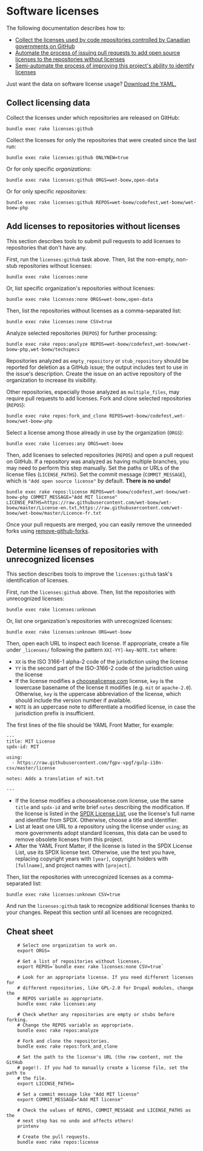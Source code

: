 # Software licenses

The following documentation describes how to:

* [Collect the licenses used by code repositories controlled by Canadian governments on GitHub](#collect-data)
* [Automate the process of issuing pull requests to add open source licenses to the repositories without licenses](#add-licenses-to-repositories-without-licenses)
* [Semi-automate the process of improving this project's ability to identify licenses](#determine-licenses-of-repositories-with-unrecognized-licenses)

Just want the data on software license usage? [Download the YAML.](https://raw.githubusercontent.com/jpmckinney/open_source_canada/master/data/licenses.yml)

## Collect licensing data

Collect the licenses under which repositories are released on GitHub:

    bundle exec rake licenses:github

Collect the licenses for only the repositories that were created since the last run:

    bundle exec rake licenses:github ONLYNEW=true

Or for only specific *organizations*:

    bundle exec rake licenses:github ORGS=wet-boew,open-data

Or for only specific *repositories*:

    bundle exec rake licenses:github REPOS=wet-boew/codefest,wet-boew/wet-boew-php

## Add licenses to repositories without licenses

This section describes tools to submit pull requests to add licenses to repositories that don't have any.

First, run the `licenses:github` task above. Then, list the non-empty, non-stub repositories without licenses:

    bundle exec rake licenses:none

Or, list specific organization's repositories without licenses:

    bundle exec rake licenses:none ORGS=wet-boew,open-data

Then, list the repositories without licenses as a comma-separated list:

    bundle exec rake licenses:none CSV=true

Analyze selected repositories (`REPOS`) for further processing:

    bundle exec rake repos:analyze REPOS=wet-boew/codefest,wet-boew/wet-boew-php,wet-boew/techspecs

Repositories analyzed as `empty_repository` or `stub_repository` should be reported for deletion as a GitHub issue; the output includes text to use in the issue's description. Create the issue on an active repository of the organization to increase its visibility.

Other repositories, especially those analyzed as `multiple_files`, may require pull requests to add licenses. Fork and clone selected repositories (`REPOS`):

    bundle exec rake repos:fork_and_clone REPOS=wet-boew/codefest,wet-boew/wet-boew-php

Select a license among those already in use by the organization (`ORGS`):

    bundle exec rake licenses:any ORGS=wet-boew

Then, add licenses to selected repositories (`REPOS`) and open a pull request on GitHub. If a repository was analyzed as having multiple branches, you may need to perform this step manually. Set the paths or URLs of the license files (`LICENSE_PATHS`). Set the commit message (`COMMIT_MESSAGE`), which is `"Add open source license"` by default. **There is no undo!**

    bundle exec rake repos:license REPOS=wet-boew/codefest,wet-boew/wet-boew-php COMMIT_MESSAGE="Add MIT license" LICENSE_PATHS=https://raw.githubusercontent.com/wet-boew/wet-boew/master/License-en.txt,https://raw.githubusercontent.com/wet-boew/wet-boew/master/Licence-fr.txt

Once your pull requests are merged, you can easily remove the unneeded forks using [remove-github-forks](https://github.com/denis-sokolov/remove-github-forks/).

## Determine licenses of repositories with unrecognized licenses

This section describes tools to improve the `licenses:github` task's identification of licenses.

First, run the `licenses:github` above. Then, list the repositories with unrecognized licenses:

    bundle exec rake licenses:unknown

Or, list one organization's repositories with unrecognized licenses:

    bundle exec rake licenses:unknown ORG=wet-boew

Then, open each URL to inspect each license. If appropriate, create a file under `_licenses/` following the pattern `XX[-YY]-key-NOTE.txt` where:

* `XX` is the ISO 3166-1 alpha-2 code of the jurisdiction using the license
* `YY` is the second part of the ISO-3166-2 code of the jurisdiction using the license
* If the license modifies a [choosealicense.com](https://github.com/benbalter/licensee/tree/master/vendor/choosealicense.com/_licenses) license, `key` is the lowercase basename of the license it modifies (e.g. `mit` or `apache-2.0`). Otherwise, `key` is the uppercase abbreviation of the license, which should include the version number if available.
* `NOTE` is an uppercase note to differentiate a modified license, in case the jurisdiction prefix is insufficient.

The first lines of the file should be YAML Front Matter, for example:

```
---
title: MIT License
spdx-id: MIT

using:
  - https://raw.githubusercontent.com/fgpv-vpgf/gulp-i18n-csv/master/license

notes: Adds a translation of mit.txt

---
```

* If the license modifies a choosealicense.com license, use the same `title` and `spdx-id` and write brief `notes` describing the modification. If the license is listed in the [SPDX License List](https://spdx.org/licenses/), use the license's full name and identifier from SPDX. Otherwise, choose a title and identifier.
* List at least one URL to a repository using the license under `using`; as more governments adopt standard licenses, this data can be used to remove obsolete licenses from this project.
* After the YAML Front Matter, if the license is listed in the SPDX License List, use its SPDX license text. Otherwise, use the text you have, replacing copyright years with `[year]`, copyright holders with `[fullname]`, and project names with `[project]`.

Then, list the repositories with unrecognized licenses as a comma-separated list:

    bundle exec rake licenses:unknown CSV=true

And run the `licenses:github` task to recognize additional licenses thanks to your changes. Repeat this section until all licenses are recognized.

## Cheat sheet

        # Select one organization to work on.
        export ORGS=

        # Get a list of repositories without licenses.
        export REPOS=`bundle exec rake licenses:none CSV=true`

        # Look for an appropriate license. If you need different licenses for
        # different repositories, like GPL-2.0 for Drupal modules, change the
        # REPOS variable as appropriate.
        bundle exec rake licenses:any

        # Check whether any repositories are empty or stubs before forking.
        # Change the REPOS variable as appropriate.
        bundle exec rake repos:analyze

        # Fork and clone the repositories.
        bundle exec rake repos:fork_and_clone

        # Set the path to the license's URL (the raw content, not the GitHub
        # page!). If you had to manually create a license file, set the path to
        # the file.
        export LICENSE_PATHS=

        # Set a commit message like "Add MIT license"
        export COMMIT_MESSAGE="Add MIT license"

        # Check the values of REPOS, COMMIT_MESSAGE and LICENSE_PATHS as the
        # next step has no undo and affects others!
        printenv

        # Create the pull requests.
        bundle exec rake repos:license
